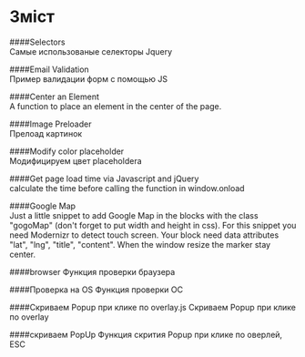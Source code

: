 # Зміст

####Selectors <br>
Самые использованые селекторы Jquery

####Email Validation <br>
Пример валидации форм с помощью JS

####Center an Element <br>
A function to place an element in the center of the page.

####Image Preloader<br>
Прелоад картинок

####Modify color placeholder<br>
Модифицируем цвет placeholderа

####Get page load time via Javascript and jQuery<br>
calculate the time before calling the function in window.onload

####Google Map<br>
Just a little snippet to add Google Map in the blocks with the class "gogoMap" (don't forget to put width and height in css).
For this snippet you need Modernizr to detect touch screen.
Your block need data attributes "lat", "lng", "title", "content".
When the window resize the marker stay center.

####browser
Функция проверки браузера

####Проверка на ОS
Функция проверки ОС

####Скриваем Popup при клике по overlay.js
Скриваем Popup при клике по overlay

####скриваем PopUp
Функция скрития Popup при клике по оверлей, ESC